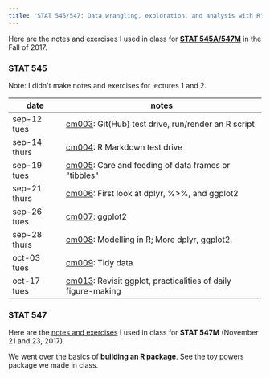 ```yaml
---
title: "STAT 545/547: Data wrangling, exploration, and analysis with R"
---
```



Here are the notes and exercises I used in class for [__STAT 545A/547M__](http://stat545.com/) in the Fall of 2017. 

### STAT 545

Note: I didn't make notes and exercises for lectures 1 and 2. 

|date         |notes                                                                                                                   |
|-------------|------------------------------------------------------------------------------------------------------------------------|
|sep-12 tues  |<a href="cm003-notes_and_exercises.md">cm003</a>: Git(Hub) test drive, run/render an R script                |
|sep-14 thurs |<a href="cm004-notes_and_exercises.md">cm004</a>: R Markdown test drive                                      |   
|sep-19 tues  |<a href="cm005-notes_and_exercises.md">cm005</a>: Care and feeding of data frames or "tibbles"               |           
|sep-21 thurs |<a href="cm006-notes_and_exercises.md">cm006</a>: First look at dplyr, %>%, and ggplot2                      |       
|sep-26 tues  |<a href="cm007-notes_and_exercises.md">cm007</a>: ggplot2                                                    |                    
|sep-28 thurs |<a href="cm008-notes_and_exercises.md">cm008</a>: Modelling in R; More dplyr, ggplot2.|
|oct-03 tues  |<a href="cm009-notes_and_exercises.md">cm009</a>: Tidy data   |
|oct-17 tues  |<a href="cm013-notes_and_exercises.md">cm013</a>: Revisit ggplot, practicalities of daily figure-making|

### STAT 547

Here are the [notes and exercises](cm109-110-notes_and_exercises.md) I used in class for __STAT 547M__ (November 21 and 23, 2017).

We went over the basics of __building an R package__. See the toy [powers](https://github.com/vincenzocoia/powers) package we made in class. 